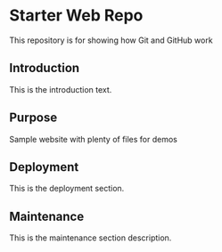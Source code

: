 # Starter Web Repo

This repository is for showing how Git and GitHub work

## Introduction

This is the introduction text.

## Purpose

Sample website with plenty of files for demos

## Deployment 

This is the deployment section.

## Maintenance 

This is the maintenance section description.